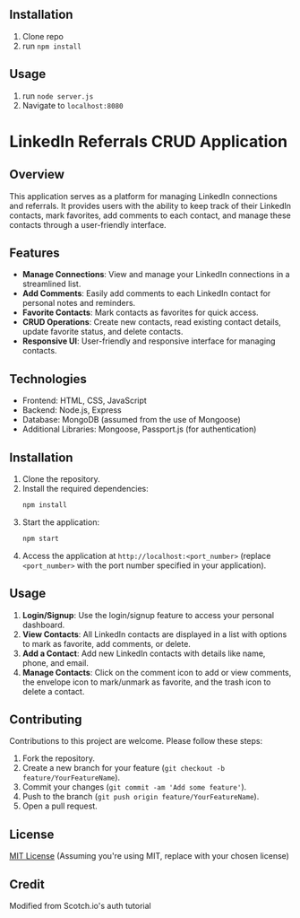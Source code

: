 ## Installation

1. Clone repo
2. run `npm install`

## Usage

1. run `node server.js`
2. Navigate to `localhost:8080`

# LinkedIn Referrals CRUD Application

## Overview

This application serves as a platform for managing LinkedIn connections and referrals. It provides users with the ability to keep track of their LinkedIn contacts, mark favorites, add comments to each contact, and manage these contacts through a user-friendly interface.

## Features

- **Manage Connections**: View and manage your LinkedIn connections in a streamlined list.
- **Add Comments**: Easily add comments to each LinkedIn contact for personal notes and reminders.
- **Favorite Contacts**: Mark contacts as favorites for quick access.
- **CRUD Operations**: Create new contacts, read existing contact details, update favorite status, and delete contacts.
- **Responsive UI**: User-friendly and responsive interface for managing contacts.

## Technologies

- Frontend: HTML, CSS, JavaScript
- Backend: Node.js, Express
- Database: MongoDB (assumed from the use of Mongoose)
- Additional Libraries: Mongoose, Passport.js (for authentication)

## Installation

1. Clone the repository.
2. Install the required dependencies:
   ```bash
   npm install
   ```
3. Start the application:
   ```bash
   npm start
   ```
4. Access the application at `http://localhost:<port_number>` (replace `<port_number>` with the port number specified in your application).

## Usage

1. **Login/Signup**: Use the login/signup feature to access your personal dashboard.
2. **View Contacts**: All LinkedIn contacts are displayed in a list with options to mark as favorite, add comments, or delete.
3. **Add a Contact**: Add new LinkedIn contacts with details like name, phone, and email.
4. **Manage Contacts**: Click on the comment icon to add or view comments, the envelope icon to mark/unmark as favorite, and the trash icon to delete a contact.

## Contributing

Contributions to this project are welcome. Please follow these steps:

1. Fork the repository.
2. Create a new branch for your feature (`git checkout -b feature/YourFeatureName`).
3. Commit your changes (`git commit -am 'Add some feature'`).
4. Push to the branch (`git push origin feature/YourFeatureName`).
5. Open a pull request.

## License

[MIT License](LICENSE.md) (Assuming you're using MIT, replace with your chosen license)

## Credit

Modified from Scotch.io's auth tutorial
